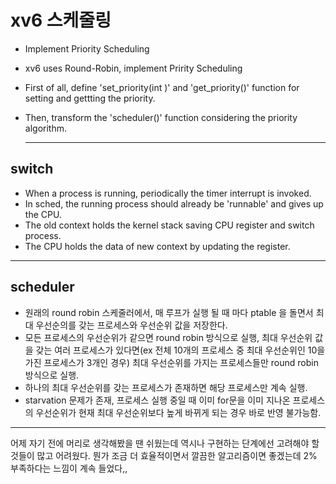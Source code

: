  # xv6 스케줄링
- Implement Priority Scheduling
- xv6 uses Round-Robin, implement  Pririty Scheduling
- First of all, define 'set_priority(int )' and 'get_priority()' function for setting and gettting the priority.
- Then, transform the 'scheduler()' function considering the priority algorithm.

  
  ---
    
      
 ## switch
   
  - When a process is running, periodically the timer interrupt is invoked.    
  - In sched, the running process should already be 'runnable' and gives up the CPU.    
  - The old context holds the kernel stack saving CPU register and switch process.  
  - The CPU holds the data of new context by updating the register.    
  ---
  
 ## scheduler 
 - 원래의 round robin 스케줄러에서, 매 루프가 실행 될 때 마다 ptable 을 돌면서 최대 우선순의를 갖는 프로세스와 우선순위 값을 저장한다.
 - 모든 프로세스의 우선순위가 같으면 round robin 방식으로 실행, 최대 우선순위 값을 갖는 여러 프로세스가 있다면(ex 전체 10개의 프로세스 중 최대 우선순위인 10을 가진 프로세스가 3개인 경우)
 최대 우선순위를 가지는 프로세스들만 round robin 방식으로 실행.
 - 하나의 최대 우선순위를 갖는 프로세스가 존재하면 해당 프로세스만 계속 실행.
 - starvation 문제가 존재, 프로세스 실행 중일 때 이미 for문을 이미 지나온 프로세스의 우선순위가 현재 최대 우선순위보다 높게 바뀌게 되는 경우 바로 반영 불가능함. 

  
  ---
  어제 자기 전에 머리로 생각해봤을 땐 쉬웠는데 역시나 구현하는 단계에선 고려해야 할 것들이 많고 어려웠다. 뭔가 조금 더 효율적이면서 깔끔한 알고리즘이면 좋겠는데 2% 부족하다는 느낌이 계속 들었다,,
